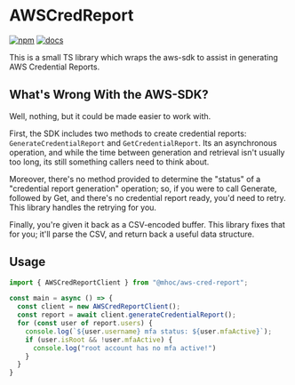 # AWSCredReport

[![npm](https://img.shields.io/badge/npm-0.0.3-yellow)](https://www.npmjs.com/package/@mhoc/aws-cred-report)
[![docs](https://img.shields.io/badge/documentation-0.0.3-blue)](https://mike.hockerman.com/docs/aws-cred-report-ts)

This is a small TS library which wraps the aws-sdk to assist in generating AWS Credential Reports.

## What's Wrong With the AWS-SDK?

Well, nothing, but it could be made easier to work with.

First, the SDK includes two methods to create credential reports: `GenerateCredentialReport` and
`GetCredentialReport`. Its an asynchronous operation, and while the time between generation and
retrieval isn't usually too long, its still something callers need to think about.

Moreover, there's no method provided to determine the "status" of a "credential report generation"
operation; so, if you were to call Generate, followed by Get, and there's no credential report 
ready, you'd need to retry. This library handles the retrying for you.

Finally, you're given it back as a CSV-encoded buffer. This library fixes that for you; it'll 
parse the CSV, and return back a useful data structure.

## Usage

```ts
import { AWSCredReportClient } from "@mhoc/aws-cred-report";

const main = async () => {
  const client = new AWSCredReportClient();
  const report = await client.generateCredentialReport();
  for (const user of report.users) {
    console.log(`${user.username} mfa status: ${user.mfaActive}`);
    if (user.isRoot && !user.mfaActive) {
      console.log("root account has no mfa active!")
    }
  }
}
```
